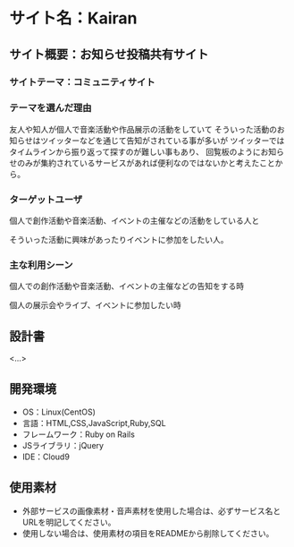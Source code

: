 # サイト名：Kairan

## サイト概要：お知らせ投稿共有サイト

### サイトテーマ：コミュニティサイト

### テーマを選んだ理由
友人や知人が個人で音楽活動や作品展示の活動をしていて
そういった活動のお知らせはツイッターなどを通じて告知がされている事が多いが
ツイッターではタイムラインから振り返って探すのが難しい事もあり、
回覧板のようにお知らせのみが集約されているサービスがあれば便利なのではないかと考えたことから。

### ターゲットユーザ
個人で創作活動や音楽活動、イベントの主催などの活動をしている人と

そういった活動に興味があったりイベントに参加をしたい人。

### 主な利用シーン
個人での創作活動や音楽活動、イベントの主催などの告知をする時

個人の展示会やライブ、イベントに参加したい時

## 設計書
<...>

## 開発環境
- OS：Linux(CentOS)
- 言語：HTML,CSS,JavaScript,Ruby,SQL
- フレームワーク：Ruby on Rails
- JSライブラリ：jQuery
- IDE：Cloud9

## 使用素材
- 外部サービスの画像素材・音声素材を使用した場合は、必ずサービス名とURLを明記してください。
- 使用しない場合は、使用素材の項目をREADMEから削除してください。
